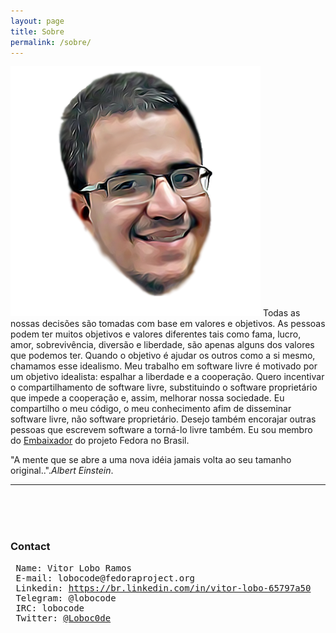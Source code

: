 ```yaml
---
layout: page
title: Sobre
permalink: /sobre/
---
```



<spam id="gravatar"><img src="https://raw.githubusercontent.com/lobocode/lobocode.github.io/master/media/gravatar/vitorlobo.png" alt="https://raw.githubusercontent.com/lobocode/lobocode.github.io/master/media/gravatar/vitorlobo.png"> </spam>
Todas as nossas decisões são tomadas com base em valores e objetivos. As pessoas podem ter muitos objetivos e valores diferentes tais como fama, lucro, amor, sobrevivência, diversão e liberdade, são apenas alguns dos valores que podemos ter. Quando o objetivo é ajudar os outros como a si mesmo, chamamos esse idealismo. Meu trabalho em software livre é motivado por um objetivo idealista: espalhar a liberdade e a cooperação. Quero incentivar o compartilhamento de software livre, substituindo o software proprietário que impede a cooperação e, assim, melhorar nossa sociedade. Eu compartilho o meu código, o meu conhecimento afim de disseminar software livre, não software proprietário. Desejo também encorajar outras pessoas que escrevem software a torná-lo livre também. Eu sou membro do [Embaixador](https://fedoraproject.org/wiki/User:Lobocode) do projeto Fedora no Brasil.

"A mente que se abre a uma nova idéia jamais volta ao seu tamanho original..".*Albert Einstein*.


---
<br/>
<br/>
<br/>

### Contact
<pre>
 Name: Vitor Lobo Ramos
 E-mail: lobocode@fedoraproject.org 
 Linkedin: <a href="https://br.linkedin.com/in/vitor-lobo-65797a50">https://br.linkedin.com/in/vitor-lobo-65797a50</a>
 Telegram: @lobocode
 IRC: lobocode
 Twitter: <a href="https://twitter.com/loboc0de">@Loboc0de</a>
</pre>


